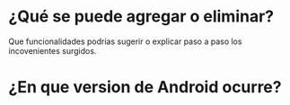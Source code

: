# ¿Qué se puede agregar o eliminar?
Que funcionalidades podrias sugerir o explicar paso a paso los incovenientes surgidos.
# ¿En que version de Android ocurre?
